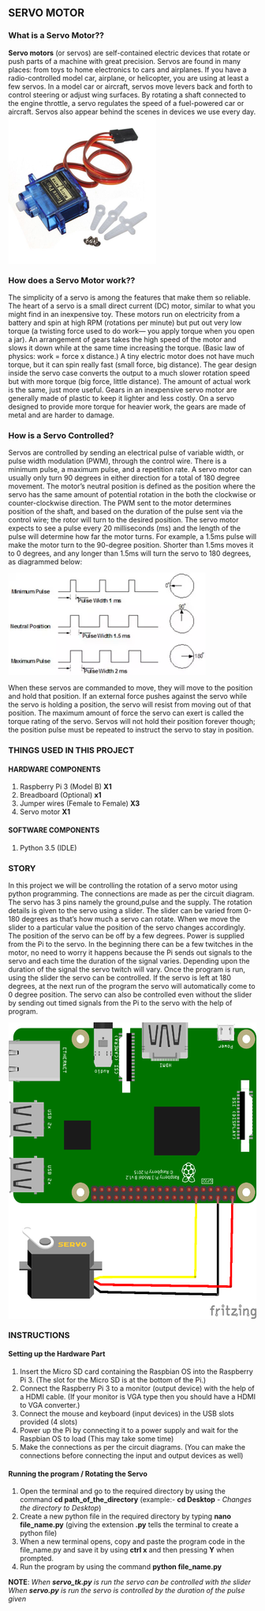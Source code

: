## SERVO MOTOR
### What is a Servo Motor??
**Servo motors** (or servos) are self-contained electric devices that rotate or push parts of a machine with great precision. Servos are found in many places: from toys to home electronics to cars and airplanes. If you have a radio-controlled model car, airplane, or helicopter, you are using at least a few servos. In a model car or aircraft, servos move levers back and forth to control steering or adjust wing surfaces. By rotating a shaft connected to the engine throttle, a servo regulates the speed of a fuel-powered car or aircraft. Servos also appear behind the scenes in devices we use every day. 
<img src="https://github.com/11RO05/handson-iot-raspberrypi/blob/master/images/Servo.png" width=300 height=300 align="middle">

### How does a Servo Motor work??
The simplicity of a servo is among the features that make them so reliable. The heart of a servo is a small direct current (DC) motor, similar to what you might find in an inexpensive toy. These motors run on electricity from a battery and spin at high RPM (rotations per minute) but put out very low torque (a twisting force used to do work— you apply torque when you open a jar). An arrangement of gears takes the high speed of the motor and slows it down while at the same time increasing the torque. (Basic law of physics: work = force x distance.) A tiny electric motor does not have much torque, but it can spin really fast (small force, big distance). The gear design inside the servo case converts the output to a much slower rotation speed but with more torque (big force, little distance). The amount of actual work is the same, just more useful. Gears in an inexpensive servo motor are generally made of plastic to keep it lighter and less costly. On a servo designed to provide more torque for heavier work, the gears are made of metal and are harder to damage.

### How is a Servo Controlled?

Servos are controlled by sending an electrical pulse of variable width, or pulse width modulation (PWM), through the control wire. There is a minimum pulse, a maximum pulse, and a repetition rate. A servo motor can usually only turn 90 degrees in either direction for a total of 180 degree movement. The motor’s neutral position is defined as the position where the servo has the same amount of potential rotation in the both the clockwise or counter-clockwise direction. The PWM sent to the motor determines position of the shaft, and based on the duration of the pulse sent via the control wire; the rotor will turn to the desired position. The servo motor expects to see a pulse every 20 milliseconds (ms) and the length of the pulse will determine how far the motor turns. For example, a 1.5ms pulse will make the motor turn to the 90-degree position. Shorter than 1.5ms moves it to 0 degrees, and any longer than 1.5ms will turn the servo to 180 degrees, as diagrammed below:

![](https://github.com/11RO05/handson-iot-raspberrypi/blob/master/images/Servo%20working.png)

When these servos are commanded to move, they will move to the position and hold that position. If an external force pushes against the servo while the servo is holding a position, the servo will resist from moving out of that position. The maximum amount of force the servo can exert is called the torque rating of the servo. Servos will not hold their position forever though; the position pulse must be repeated to instruct the servo to stay in position.

### THINGS USED IN THIS PROJECT

#### HARDWARE COMPONENTS
1.	Raspberry Pi 3 (Model B)		**X1**
2.	Breadboard (Optional)			**x1**
3.	Jumper wires (Female to Female)		**X3**
4.	Servo motor				**X1**

#### SOFTWARE COMPONENTS
1.	Python 3.5 (IDLE)

### STORY
In this project we will be controlling the rotation of a servo motor using python programming. The connections are made as per the circuit diagram. The servo has 3 pins namely the ground,pulse and the supply. The rotation details is given to the servo using a slider. The slider can be varied from 0-180 degrees as that’s how much a servo can rotate. When we move the slider to a particular value the position of the servo changes accordingly. The position of the servo can be off by a few degrees. Power is supplied from the Pi to the servo. In the beginning there can be a few twitches in the motor, no need to worry it happens because the Pi sends out signals to the servo and each time the duration of the signal varies. Depending upon the duration of the signal the servo twitch will vary. Once the program is run, using the slider the servo can be controlled. If the servo is left at 180 degrees, at the next run of the program the servo will automatically come to 0 degree position. The servo can also be controlled even without the slider by sending out timed signals from the Pi to the servo with the help of program. 

<img src="https://github.com/11RO05/handson-iot-raspberrypi/blob/master/circuit-diagram/Servo.png" widht=600 height=600 align="middle">

### INSTRUCTIONS

#### Setting up the Hardware Part
1.	Insert the Micro SD card containing the Raspbian OS into the Raspberry Pi 3. (The slot for the Micro SD is at the bottom of the Pi.)
1.	Connect the Raspberry Pi 3 to a monitor (output device) with the help of a HDMI cable. (If your monitor is VGA type then you should have a HDMI to VGA converter.) 
2.	Connect the mouse and keyboard (input devices) in the USB slots provided (4 slots)
3.	Power up the Pi by connecting it to a power supply and wait for the Raspbian OS to load (This may take some time)
4.	Make the connections as per the circuit diagrams. (You can make the connections before connecting the input and output devices as well)

#### Running the program / Rotating the Servo
1.	Open the terminal and go to the required directory by using the command **cd path_of_the_directory** (example:- **cd Desktop** - *Changes the directory to Desktop*)
2.	Create a new python file in the required directory by typing **nano file_name.py** (giving the extension **.py** tells the terminal to create a python file) 
3.	When a new terminal opens, copy and paste the program code in the file_name.py and save it by using **ctrl x** and then pressing **Y** when prompted.
4.	Run the program by using the command **python file_name.py**

**NOTE**:
*When **servo_tk.py** is run the servo can be controlled with the slider
When **servo.py** is run the servo is controlled by the duration of the pulse given*
	
